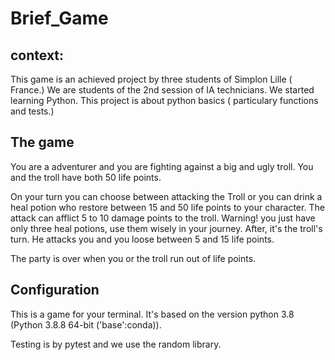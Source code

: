 # Brief_Game
## context:

This game is an achieved project by three students of Simplon Lille ( France.) We are students of the 2nd session of IA technicians. We started learning  Python. This project is about python basics ( particulary functions and tests.)

## The game

You are a adventurer and you are fighting against a big and ugly troll. You and the troll have both 50 life points.

On your turn you can choose between attacking the Troll or you can drink a heal potion who restore between 15 and 50 life points to your character. The attack can afflict 5 to 10 damage points to the troll. Warning! you just have only three heal potions, use them wisely in your journey.
After, it's the troll's turn. He attacks you and you loose between 5 and 15 life points.

The party is over when you or the troll run out of life points.

## Configuration 

This is a game for your terminal. It's based on the version python 3.8 (Python 3.8.8 64-bit ('base':conda)).

Testing is by pytest and we use the random library.